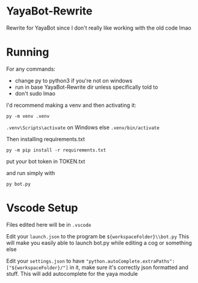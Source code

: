 # YayaBot-Rewrite
 
Rewrite for YayaBot since I don't really like working with the old code lmao

# Running

For any commands:
- change py to python3 if you're not on windows
- run in base YayaBot-Rewrite dir unless specifically told to
- don't sudo lmao

I'd recommend making a venv and then activating it:

`py -m venv .venv`

`.venv\Scripts\activate` on Windows else `.venv/bin/activate`

Then installing requirements.txt

`py -m pip install -r requirements.txt`

put your bot token in TOKEN.txt

and run simply with

`py bot.py`

# Vscode Setup

Files edited here will be in `.vscode`

Edit your `launch.json` to the program be `${workspaceFolder}\\bot.py`
This will make you easily able to launch bot.py while editing a cog or something else

Edit your `settings.json` to have `"python.autoComplete.extraPaths": ["${workspaceFolder}/"]` in it, make sure it's correctly json formatted and stuff.
This will add autocomplete for the yaya module